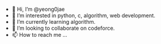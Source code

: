 - 👋 Hi, I’m @yeong0jae
- 👀 I’m interested in python, c, algorithm, web development.
- 🌱 I’m currently learning algorithm.
- 💞️ I’m looking to collaborate on codeforce.
- 📫 How to reach me ... 

<!---
kyj91032/kyj91032 is a ✨ special ✨ repository because its `README.md` (this file) appears on your GitHub profile.
You can click the Preview link to take a look at your changes.
--->
